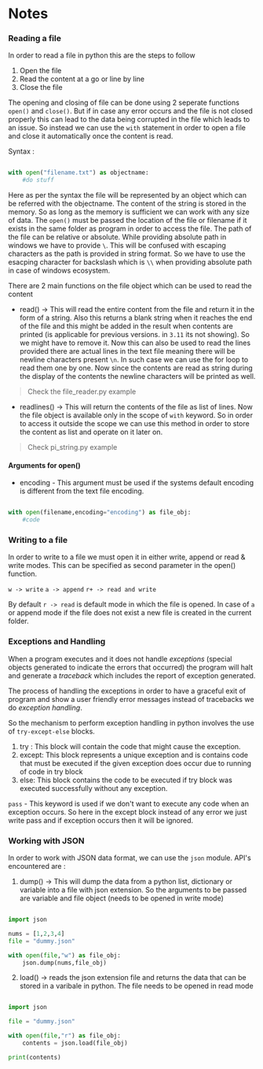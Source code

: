# Notes

### Reading a file

In order to read a file in python this are the steps to follow
1) Open the file
2) Read the content at a go or line by line
3) Close the file

The opening and closing of file can be done using 2 seperate functions `open()` and `close()`. But if in case any error occurs and the file is not closed properly this can lead to the data being corrupted in the file which leads to an issue. So instead we can use the `with` statement in order to open a file and close it automatically once the content is read.

Syntax :

``` Python

with open("filename.txt") as objectname:
    #do stuff

```

Here as per the syntax the file will be represented by an object which can be referred with the objectname. The content of the string is stored in the memory. So as long as the memory is sufficient we can work with any size of data. The `open()` must be passed the location of the file or filename if it exists in the same folder as program in order to access the file. The path of the file can be relative or absolute. While providing absolute path in windows we have to provide `\`. This will be confused with escaping characters as the path is provided in string format. So we have to use the esacping character for backslash which is `\\` when providing absolute path in case of windows ecosystem. 

There are 2 main functions on the file object which can be used to read the content

* read() -> This will read the entire content from the file and return it in the form of a string. Also this returns a blank string when it reaches the end of the file and this might be added in the result when contents are printed (is applicable for previous versions. in `3.11` its not showing). So we might have to remove it. Now this can also be used to read the lines provided there are actual lines in the text file meaning there will be newline characters present `\n`. In such case we can use the for loop to read them one by one. Now since the contents are read as string during the display of the contents the newline characters will be printed as well.
> Check the file_reader.py example

* readlines() -> This will return the contents of the file as list of lines. Now the file object is available only in the scope of `with` keyword. So in order to access it outside the scope we can use this method in order to store the content as list and operate on it later on.
> Check pi_string.py example

#### Arguments for open()

* encoding - This argument must be used if the systems default encoding is different from the text file encoding.

``` Python

with open(filename,encoding="encoding") as file_obj:
    #code

```

### Writing to a file

In order to write to a file we must open it in either write, append or read & write modes. This can be specified as second parameter in the open() function.

`w -> write`
`a -> append`
`r+ -> read and write`

By default `r -> read` is default mode in which the file is opened. In case of `a` or append mode if the file does not exist a new file is created in the current folder.

### Exceptions and Handling

When a program executes and it does not handle _exceptions_ (special objects generated to indicate the errors that occurred) the program will halt and generate a _traceback_ which includes the report of exception generated.

The process of handling the exceptions in order to have a graceful exit of program and show a user friendly error messages instead of tracebacks we do _exception handling_.

So the mechanism to perform exception handling in python involves the use of `try-except-else` blocks.
1) try : This block will contain the code that might cause the exception.
2) except: This block represents a unique exception and is contains code that must be executed if the given exception does occur due to running of code in try block
3) else: This block contains the code to be executed if try block was executed successfully without any exception.

`pass` - This keyword is used if we don't want to execute any code when an exception occurs. So here in the except block instead of any error we just write pass and if exception occurs then it will be ignored.

### Working with JSON

In order to work with JSON data format, we can use the `json` module. 
API's encountered are :

1) dump() -> This will dump the data from a python list, dictionary or variable into a file with json extension. So the arguments to be passed are variable and file object (needs to be opened in write mode)

``` Python

import json

nums = [1,2,3,4]
file = "dummy.json"

with open(file,"w") as file_obj:
    json.dump(nums,file_obj)

```

2) load() -> reads the json extension file and returns the data that can be stored in a varibale in python. The file needs to be opened in read mode

``` Python

import json

file = "dummy.json"

with open(file,"r") as file_obj:
    contents = json.load(file_obj)

print(contents)

```